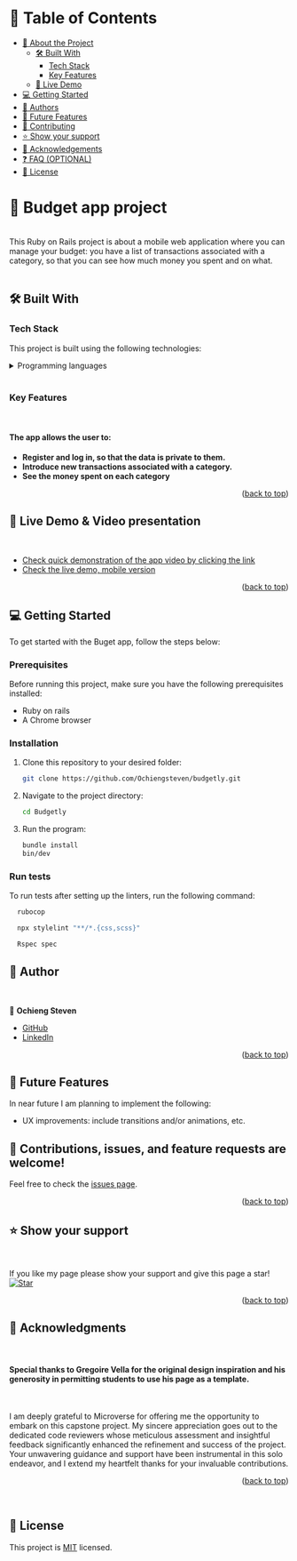 <a name="readme-top"></a>

# 📗 Table of Contents

- [📖 About the Project](#about-project)
  - [🛠 Built With](#built-with)
    - [Tech Stack](#tech-stack)
    - [Key Features](#key-features)
  - [🚀 Live Demo](#live-demo)
- [💻 Getting Started](#getting-started)
- [👥 Authors](#authors)
- [🔭 Future Features](#future-features)
- [🤝 Contributing](#contributing)
- [⭐️ Show your support](#support)
- [🙏 Acknowledgements](#acknowledgements)
- [❓ FAQ (OPTIONAL)](#faq)
- [📝 License](#license)


# 📖 Budget app project <a name="about-project"></a>
<br>
This Ruby on Rails project is about a mobile web application where you can manage your budget: you have a list of transactions associated with a category, so that you can see how much money you spent and on what.<br>
<br>

## 🛠 Built With <a name="built-with"></a><br>

### Tech Stack

This project is built using the following technologies:

<details>
  <summary>Programming languages</summary>
  <ul>
    <li><a href="https://developer.mozilla.org/en-US/docs/Web/CSS">CSS</a></li>
    <li><a href="https://tailwindcss.com/">Tailwind</a></li>
    <li><a href="https://rubyonrails.org/">Ruby on rails</a></li>
  </ul>
</details>

<br>

### Key Features <a name="key-features"></a>

<br>

#### The app allows the user to:

- **Register and log in, so that the data is private to them.**
- **Introduce new transactions associated with a category.**
- **See the money spent on each category**


<p align="right">(<a href="#readme-top">back to top</a>)</p>



## 🚀 Live Demo & Video presentation<a name="live-demo"></a> <a name='video'></a>
<br>

- [Check quick demonstration of the app video by clicking the link](https://www.loom.com/share/5a1c9b0c955d4a84b0c335733e2b1842)
- [Check the live demo, mobile version](https://budget-f2hw.onrender.com/)

<p align="right">(<a href="#readme-top">back to top</a>)</p>



## 💻 Getting Started <a name="getting-started"></a>

To get started with the Buget app, follow the steps below:

### Prerequisites

Before running this project, make sure you have the following prerequisites installed:

- Ruby on rails
- A Chrome browser


### Installation <a name="installation"></a>

1. Clone this repository to your desired folder:

   ```sh
   git clone https://github.com/Ochiengsteven/budgetly.git

2. Navigate to the project directory:

    ```sh
    cd Budgetly

3. Run the program:
    ```sh
    bundle install
    bin/dev


### Run tests

To run tests after setting up the linters, run the following command:

```sh
  rubocop
```

```sh
  npx stylelint "**/*.{css,scss}"
```

```sh
  Rspec spec
```


## 👥 Author <a name="authors"></a>
<br>


👤 **Ochieng Steven**

- [GitHub](https://github.com/Ochiengsteven)
- [LinkedIn](https://www.linkedin.com/in/steven-ochieng-a43125179/)


<p align="right">(<a href="#readme-top">back to top</a>)</p>



## 🔭 Future Features <a name="future-features"></a>


In near future I am planning to implement the following:
  <ul>
    <li>UX improvements: include transitions and/or animations, etc.</li>
  </ul>




## 🤝 Contributions, <a name="contributing"></a>issues, and feature requests are welcome!

Feel free to check the [issues page](https://github.com/Ochiengsteven/Budgetly/issues).

<p align="right">(<a href="#readme-top">back to top</a>)</p>



## ⭐️ Show your support <a name="support"></a>
<br>

If you like my page please show your support and give this page a star!
<br>
[![Star](https://img.shields.io/github/stars/agneta1991/Budget-app-capstone?style=social)](https://github.com/Ochiengsteven/Budgetly)



<p align="right">(<a href="#readme-top">back to top</a>)</p>


## 🙏 Acknowledgments <a name="acknowledgements"></a>
<br>

#### Special thanks to Gregoire Vella for the original design inspiration and his generosity in permitting students to use his page as a template. ####

<br>

I am deeply grateful to Microverse for offering me the opportunity to embark on this capstone project. My sincere appreciation goes out to the dedicated code reviewers whose meticulous assessment and insightful feedback significantly enhanced the refinement and success of the project. Your unwavering guidance and support have been instrumental in this solo endeavor, and I extend my heartfelt thanks for your invaluable contributions.

<p align="right">(<a href="#readme-top">back to top</a>)</p>
<br>


## 📝 License <a name="license"></a>

This project is [MIT](./LICENSE) licensed.
